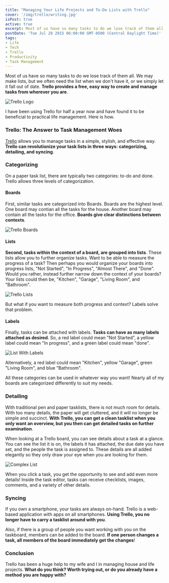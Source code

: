 ```yaml
---
title: "Managing Your Life Projects and To-Do Lists with Trello"
cover: '/img/trello/writing.jpg'
isPost: true
active: true
excerpt: Most of us have so many tasks to do we lose track of them all. We may make lists, but we often need the list when we don't have it, or we simply let it fall out of sync. Trello provides a free, easy way to create and manage tasks from wherever you are.
postDate: 'Tue Jul 28 2015 06:00:00 GMT-0500 (Central Daylight Time)'
tags:
- Life
- Tech
- Trello
- Productivity
- Task Management
---
```


<p>Most of us have so many tasks to do we lose track of them all. We may make lists, but we often need the list when we don't have it, or we simply let it fall out of date.
<strong>Trello provides a free, easy way to create and manage tasks from wherever you are</strong>.</p>

<p><img src="/img/trello/trello.png" alt="Trello Logo"></p>
	
<p>I have been using Trello for half a year now and have found it to be beneficial to practical life management.  Here is how.</p>

<h3>Trello: The Answer to Task Management Woes</h3>

<p><a title="Trello" href="http://www.trello.com/">Trello</a> allows you to manage tasks in a simple, stylish, and effective way. 
<strong>Trello can revolutionize your task lists in three ways: categorizing, detailing, and syncing</strong>.</p>

<h3>Categorizing</h3>
<p>On a paper task list, there are typically two categories: to-do and done.  Trello allows three levels of categorization.</p>

<h4>Boards</h4>
<p>First, similar tasks are categorized into Boards.  Boards are the highest level.  One board may contian all the tasks for the house.  Another board may contain all the tasks for the office.
<strong>Boards give clear distinctions between contexts</strong>.</p>

<p><img src="/img/trello/trelloboards.png" alt="Trello Boards"></p>
	
<h4>Lists</h4>
<p><strong>Second, tasks within the context of a board, are grouped into lists</strong>.  These lists allow you to further organize tasks.  Want to be able to measure the progress of a task?  Then perhaps
you would organize your boards into progress lists, "Not Started", "In Progress", "Almost There", and "Done".  Would you rather, instead
further narrow down the context of your boards?  Your lists could then be, "Kitchen", "Garage", "Living Room", and "Bathroom".</p>

<p><img src="/img/trello/list.png" alt="Trello Lists"></p>
	
<p>But what if you want to measure both progress and context?  Labels solve that problem.</p>

<h4>Labels</h4>
<p>Finally, tasks can be attached with labels.  <strong>Tasks can have as many labels attached as
desired</strong>.  So, a red label could mean "Not Started", a yellow label could mean "In progress", and
a green label could mean "done".</p>

<p><img src="/img/trello/listwithlabels.png" alt="List With Labels"></p>

<p>Alternatively, a red label could mean "Kitchen", yellow "Garage", green "Living Room", and blue "Bathroom".</p>

<p>All these categories can be used in whatever way you want!  Nearly all of my boards are categorized differently to suit my needs.</p>

<h3>Detailing</h3>
<p>With traditional pen and paper tasklists, there is not much room for details.  With too many details, the paper will get cluttered, and it will no longer be simple and succinct.
<strong>With Trello, you can get a clean tasklist when you only want an overview, but you then can get detailed tasks on further examination</strong>.</p>

<p>When looking at a Trello board, you can see details about a task at a glance.  You can see the list it
is on, the labels it has attached,
the due date you have set, and the people the task is assigned to.  These details are all added
elegantly so they only draw your eye when you are looking for them.</p>

<p><img src="/img/trello/complexlist.png" alt="Complex List"></p>
	
<p>When you click a task, you get the opportunity to see and add even more details!  Inside the task editor, tasks can receive checklists, images, comments, and a variety of other details.</p>

<h3>Syncing</h3>
<p>If you own a smartphone, your tasks are always on-hand.  Trello is a web-based application with apps on all smartphones.  <strong>Using Trello, 
you no longer have to carry a tasklist around with you</strong>.</p>

<p>Also, if there is a group of people you want working with you on the taskboard, members can be added to the board.  <strong>If one person changes a task, all members of the board immediately get the changes</strong>!</p>

<h3>Conclusion</h3>
<p>Trello has been a huge help to my wife and I in managing house and life projects.  <strong>What do you think?  Worth trying out, or do you already have a method you are happy with?</strong></p>